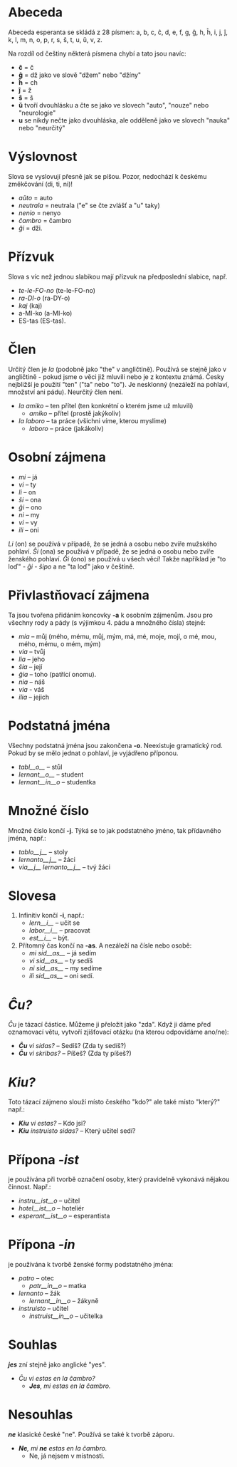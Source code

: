 # Abeceda

Abeceda esperanta se skládá z 28 písmen: a, b, c, ĉ, d, e, f, g, ĝ, h, ĥ, i, j, ĵ, k, l, m, n, o, p, r, s, ŝ, t, u, ŭ, v, z.

Na rozdíl od češtiny některá písmena chybí a tato jsou navíc:

- __ĉ__ = č
- __ĝ__ = dž jako ve slově "džem" nebo "džíny"
- __ĥ__ = ch
- __ĵ__ = ž 
- __ŝ__ = š
- __ŭ__ tvoří dvouhlásku a čte se jako ve slovech "auto", "nouze" nebo "neurologie"
- __u__ se nikdy nečte jako dvouhláska, ale odděleně jako ve slovech "nauka" nebo "neurčitý"


# Výslovnost

Slova se vyslovují přesně jak se píšou.
Pozor, nedochází k českému změkčování (di, ti, ni)! 

- *aŭto* = auto
- *neutrala* = neutrala ("e" se čte zvlášť a "u" taky)
- *nenio* = nenyo
- *ĉambro* = čambro
- *ĝi* = dži.

# Přízvuk

Slova s víc než jednou slabikou mají přízvuk na předposlední slabice, např.

- *te-le-FO-no* (te-le-FO-no)
- *ra-DI-o* (ra-DY-o)
- *kaj* (kaj)
- a-MI-ko (a-MI-ko)
- ES-tas (ES-tas).

# Člen

Určitý člen je *la* (podobně jako "the" v angličtině). Používá se stejně jako v angličtině - pokud jsme o věci již mluvili nebo je z kontextu známá. Česky nejbližší je použití "ten" ("ta" nebo "to"). Je nesklonný (nezáleží na pohlaví, množství ani pádu). Neurčitý člen není.

- *la amiko* – ten přítel (ten konkrétní o kterém jsme už mluvili)
  - *amiko* – přítel (prostě jakýkoliv)
- *la laboro* – ta práce (všichni víme, kterou myslíme)
  - *laboro* – práce (jakákoliv)

# Osobní zájmena

- *mi* – já
- *vi* – ty
- *li* – on
- *ŝi* – ona
- *ĝi* – ono
- *ni* – my
- *vi* – vy
- *ili* – oni

*Li* (on) se používá v případě, že se jedná a osobu nebo zvíře mužského pohlaví.
*Ŝi* (ona) se používá v případě, že se jedná o osobu nebo zvíře ženského pohlaví.
*Ĝi* (ono) se používá u všech věcí! Takže například je "to loď" - *ĝi - ŝipo* a ne "ta loď" jako v češtině.

# Přivlastňovací zájmena

Ta jsou tvořena přidáním koncovky __-a__ k osobním zájmenům. Jsou pro všechny rody a pády (s výjimkou 4. pádu a množného čísla) stejné:

- *mia* – můj (mého, mému, můj, mým, má, mé, moje, mojí, o mé, mou, mého, mému, o mém, mým)
- *via* – tvůj
- *lia* – jeho
- *ŝia* – její
- *ĝia* – toho (patřící onomu).
- *nia* – náš
- *via* - váš
- *ilia* – jejich

# Podstatná jména

Všechny podstatná jména jsou zakončena __-o__. Neexistuje gramatický rod. Pokud by se mělo jednat o pohlaví, je vyjádřeno příponou.

- *tabl__o__* – stůl
- *lernant__o__* – student
- *lernant__in__o* – studentka

# Množné číslo

Množné číslo končí __-j__. Týká se to jak podstatného jméno, tak přídavného jména, např.:

- *tablo__j__* – stoly
- *lernanto__j__* – žáci
- *via__j__ lernanto__j__* – tvý žáci

# Slovesa

1. Infinitiv končí __-i__, např.:
   - *lern__i__* – učit se
   - *labor__i__* – pracovat
   - *est__i__* – být.
2. Přítomný čas končí na __-as__. A nezáleží na čísle nebo osobě:
   - *mi sid__as__* – já sedím
   - *vi sid__as__* – ty sedíš
   - *ni sid__as__* – my sedíme
   - *ili sid__as__* – oni sedí.

# *Ĉu?*

*Ĉu* je tázací částice. Můžeme ji přeložit jako "zda". Když ji dáme před oznamovací větu, vytvoří zjišťovací otázku (na kterou odpovídáme ano/ne):

- *__Ĉu__ vi sidas?* – Sedíš? (Zda ty sedíš?)
- *__Ĉu__ vi skribas?* – Píšeš? (Zda ty píšeš?)

# *Kiu?*

Toto tázací zájmeno slouží místo českého "kdo?" ale také místo "který?" např.:

- *__Kiu__ vi estas?* – Kdo jsi?
- *__Kiu__ instruisto sidas?* – Který učitel sedí?


# Přípona *-ist*

je používána při tvorbě označení osoby, který pravidelně vykonává nějakou činnost. Např.:


- *instru__ist__o* – učitel
- *hotel__ist__o* – hoteliér
- *esperant__ist__o* – esperantista


# Přípona *-in*

je používána k tvorbě ženské formy podstatného jména:

- *patro* – otec
    - *patr__in__o* – matka
- *lernanto* – žák
    - *lernant__in__o* – žákyně
- *instruisto* – učitel
    - *instruist__in__o* – učitelka

# Souhlas

*__jes__* zní stejně jako anglické "yes".

- *Ĉu vi estas en la ĉambro?* 
  - *__Jes__, mi estas en la ĉambro.* 

# Nesouhlas

*__ne__* klasické české "ne". Používá se také k tvorbě záporu.

- *__Ne__, mi __ne__ estas en la ĉambro.* 
  - Ne, já nejsem v místnosti. 

